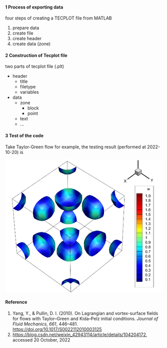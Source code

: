 #### 1 Process of exporting data

four steps of creating a TECPLOT file from MATLAB

1. prepare data
2. create file
3. create header
4. create data (zone)

#### 2 Construction of Tecplot file

two parts of tecplot file (.plt)

- header
  - title
  - filetype
  - variables
- data
  - zone
    - block
    - point
  - text
  - ...

#### 3 Test of the code

Take Taylor-Green flow for example, the testing result (performed at 2022-10-20) is

<div align=center><img width="600" src="./images/phi_0_5.png"/></div>

#### Reference

1. Yang, Y., & Pullin, D. I. (2010). On Lagrangian and vortex-surface fields for flows with Taylor–Green and Kida–Pelz initial conditions. *Journal of Fluid Mechanics*, *661*, 446–481. https://doi.org/10.1017/S0022112010003125
2. https://blog.csdn.net/weixin_42943114/article/details/104204172, accessed 20 October, 2022

